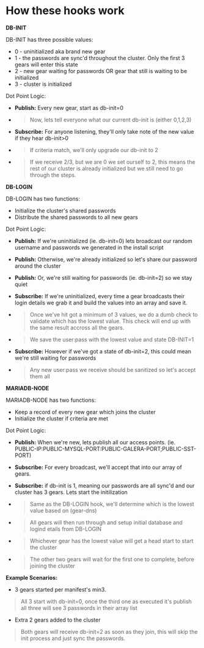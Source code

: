 # How these hooks work

**DB-INIT** 

DB-INIT has three possible values:
- 0 - uninitialized aka brand new gear
- 1 - the passwords are sync'd throughout the cluster. Only the first 3 gears will enter this state
- 2 - new gear waiting for passwords OR gear that still is waiting to be initialized
- 3 - cluster is initialized

Dot Point Logic:
- **Publish:** Every new gear, start as db-init=0
- > Now, lets tell everyone what our current db-init is (either 0,1,2,3)
- **Subscribe:** For anyone listening, they'll only take note of the new value if they hear db-init>0
- > If criteria match, we'll only upgrade our db-init to 2
- > If we receive 2/3, but we are 0 we set ourself to 2, this means the rest of our cluster is already initialized but we still need to go through the steps.

**DB-LOGIN**

DB-LOGIN has two functions:
- Initialize the cluster's shared passwords
- Distribute the shared passwords to all new gears

Dot Point Logic:

- **Publish:** If we're uninitialized (ie. db-init=0) lets broadcast our random username and passwords we generated in the install script
- **Publish:** Otherwise, we're already initialized so let's share our password around the cluster
- **Publish:** Or, we're still waiting for passwords (ie. db-init=2) so we stay quiet

- **Subscribe:** If we're uninitialized, every time a gear broadcasts their login details we grab it and build the values into an array and save it.
- > Once we've hit got a minimum of 3 values, we do a dumb check to validate which has the lowest value. This check will end up with the same result accross all the gears. 
- > We save the user:pass with the lowest value and state DB-INIT=1

- **Subscribe:** However if we've got a state of db-init=2, this could mean we're still waiting for passwords
- > Any new user:pass we receive should be sanitized so let's accept them all

**MARIADB-NODE**

MARIADB-NODE has two functions:
- Keep a record of every new gear which joins the cluster
- Initialize the cluster if criteria are met

Dot Point Logic:

- **Publish:** When we're new, lets publish all our access points. (ie. PUBLIC-IP:PUBLIC-MYSQL-PORT:PUBLIC-GALERA-PORT;PUBLIC-SST-PORT)

- **Subscribe:** For every broadcast, we'll accept that into our array of gears.

- **Subscribe:** if db-init is 1, meaning our passwords are all sync'd and our cluster has 3 gears. Lets start the initilization
- > Same as the DB-LOGIN hook, we'll determine which is the lowest value based on (gear-dns)
- > All gears will then run through and setup initial database and logind etails from DB-LOGIN
- > Whichever gear has the lowest value will get a head start to start the cluster
- > The other two gears will wait for the first one to complete, before joining the cluster

**Example Scenarios:**

- 3 gears started per manifest's min3. 
> All 3 start with db-init=0, once the third one as executed it's publish all three will see 3 passwords in their array list
- Extra 2 gears added to the cluster
> Both gears will receive db-init=2 as soon as they join, this will skip the init process and just sync the passwords.
